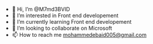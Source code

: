 - 👋 Hi, I’m @M7md3BVID
- 👀 I’m interested in Front end developement
- 🌱 I’m currently learning Front end developement
- 💞️ I’m looking to collaborate on Microsoft
- 📫 How to reach me mohammedebaid005@gmail.com

<!---
M7md3BVID/M7md3BVID is a ✨ special ✨ repository because its `README.md` (this file) appears on your GitHub profile.
You can click the Preview link to take a look at your changes.
--->
